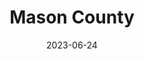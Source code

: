 ---
title: "Mason County"
cc-type: county
date: 2023-06-24
hashtag: mason-county
state:
  - Washington
tags:
  - county
  - Washington
---